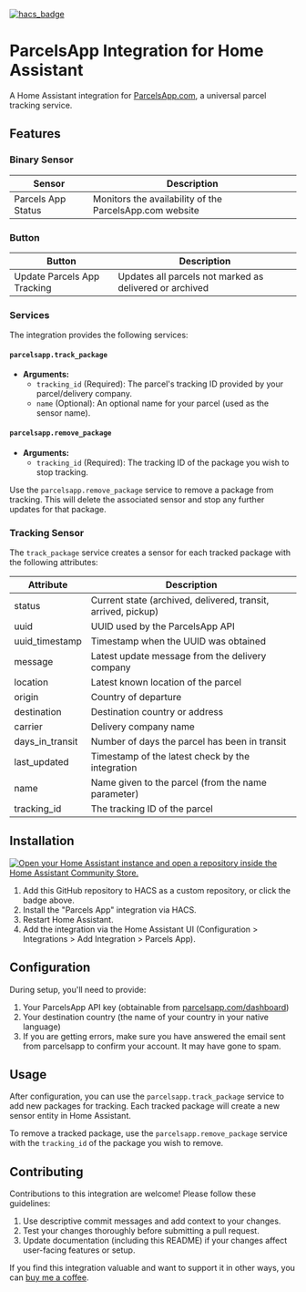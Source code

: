 [![hacs_badge](https://img.shields.io/badge/HACS-Custom-41BDF5.svg?style=for-the-badge)](https://github.com/hacs/integration)

# ParcelsApp Integration for Home Assistant

A Home Assistant integration for [ParcelsApp.com](https://parcelsapp.com/), a universal parcel tracking service.

## Features

### Binary Sensor

| Sensor             | Description                                             |
| ------------------ | ------------------------------------------------------- |
| Parcels App Status | Monitors the availability of the ParcelsApp.com website |

### Button

| Button                      | Description                                                    |
| --------------------------- | -------------------------------------------------------------- |
| Update Parcels App Tracking | Updates all parcels not marked as delivered or archived        |

### Services

The integration provides the following services:

#### `parcelsapp.track_package`

- **Arguments:**
  - `tracking_id` (Required): The parcel's tracking ID provided by your parcel/delivery company.
  - `name` (Optional): An optional name for your parcel (used as the sensor name).

#### `parcelsapp.remove_package`

- **Arguments:**
  - `tracking_id` (Required): The tracking ID of the package you wish to stop tracking.

Use the `parcelsapp.remove_package` service to remove a package from tracking. This will delete the associated sensor and stop any further updates for that package.

### Tracking Sensor

The `track_package` service creates a sensor for each tracked package with the following attributes:

| Attribute       | Description                                                        |
| --------------- | ------------------------------------------------------------------ |
| status          |	Current state (archived, delivered, transit, arrived, pickup)      |
| uuid            |	UUID used by the ParcelsApp API                                    |
| uuid_timestamp  |	Timestamp when the UUID was obtained                               |
| message         |	Latest update message from the delivery company                    |
| location        |	Latest known location of the parcel                                |
| origin          |	Country of departure                                               |
| destination     |	Destination country or address                                     |
| carrier         |	Delivery company name                                              |
| days_in_transit |	Number of days the parcel has been in transit                      |
| last_updated    |	Timestamp of the latest check by the integration                   |
| name            |	Name given to the parcel (from the name parameter)                 |
| tracking_id     |	The tracking ID of the parcel                                      |

## Installation

[![Open your Home Assistant instance and open a repository inside the Home Assistant Community Store.](https://my.home-assistant.io/badges/hacs_repository.svg)](https://my.home-assistant.io/redirect/hacs_repository/?owner=storm1er&repository=ha_integration_parcelsapp&category=Integration)

1. Add this GitHub repository to HACS as a custom repository, or click the badge above.
2. Install the "Parcels App" integration via HACS.
3. Restart Home Assistant.
4. Add the integration via the Home Assistant UI (Configuration > Integrations > Add Integration > Parcels App).

## Configuration

During setup, you'll need to provide:

1. Your ParcelsApp API key (obtainable from [parcelsapp.com/dashboard](https://parcelsapp.com/dashboard))
2. Your destination country (the name of your country in your native language)
3. If you are getting errors, make sure you have answered the email sent from parcelsapp to confirm your account. It may have gone to spam.

## Usage

After configuration, you can use the `parcelsapp.track_package` service to add new packages for tracking. Each tracked package will create a new sensor entity in Home Assistant.

To remove a tracked package, use the `parcelsapp.remove_package` service with the `tracking_id` of the package you wish to remove.

## Contributing

Contributions to this integration are welcome! Please follow these guidelines:

1. Use descriptive commit messages and add context to your changes.
2. Test your changes thoroughly before submitting a pull request.
3. Update documentation (including this README) if your changes affect user-facing features or setup.

If you find this integration valuable and want to support it in other ways, you can [buy me a coffee](https://www.paypal.com/paypalme/quentindecaunes).
